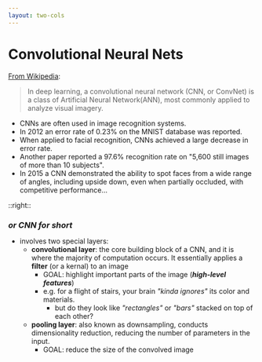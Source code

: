 ```yaml
---
layout: two-cols
---
```


# Convolutional Neural Nets

[From Wikipedia](https://en.wikipedia.org/wiki/Convolutional_neural_network):

> In deep learning, a convolutional neural network (CNN, or ConvNet) is a class of Artificial Neural Network(ANN), most commonly applied to analyze visual imagery.

- CNNs are often used in image recognition systems. 
- In 2012 an error rate of 0.23% on the MNIST database was reported.
- When applied to facial recognition, CNNs achieved a large decrease in error rate.
- Another paper reported a 97.6% recognition rate on "5,600 still images of more than 10 subjects".
- In 2015 a CNN demonstrated the ability to spot faces from a wide range of angles, including upside down, even when partially occluded, with competitive performance...

::right::

### *or **CNN** for short*

- involves two special layers:
  - **convolutional layer**: the core building block of a CNN, and it is where the majority of computation occurs.  It essentially applies a **filter** (or a kernal) to an image
    - GOAL: highlight important parts of the image (***high-level features***)
    - e.g. for a flight of stairs, your brain _"kinda ignores"_ its color and materials.
      - but do they look like _"rectangles"_ or _"bars"_ stacked on top of each other?
  - **pooling layer**:  also known as downsampling, conducts dimensionality reduction, reducing the number of parameters in the input.
    - GOAL: reduce the size of the convolved image

<style>
  blockquote {
    font-size: 1em;
  }

  h3 {
    margin-bottom: 4px;
  }
</style>
